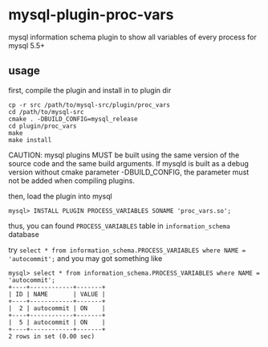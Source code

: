 mysql-plugin-proc-vars
======================

mysql information schema plugin to show all variables of every process for mysql 5.5+

usage
-----


first, compile the plugin and install in to plugin dir

    cp -r src /path/to/mysql-src/plugin/proc_vars
    cd /path/to/mysql-src
    cmake . -DBUILD_CONFIG=mysql_release
    cd plugin/proc_vars
    make
    make install

CAUTION: mysql plugins MUST be built using the same version of the source code and the same build arguments. If mysqld is built as a debug version without cmake parameter -DBUILD_CONFIG, the parameter must not be added when compiling plugins.    
    
then, load the plugin into mysql

    mysql> INSTALL PLUGIN PROCESS_VARIABLES SONAME 'proc_vars.so';
    
thus, you can found `PROCESS_VARIABLES` table in `information_schema` database

try `select * from information_schema.PROCESS_VARIABLES where NAME = 'autocommit';` and you may got something like

    mysql> select * from information_schema.PROCESS_VARIABLES where NAME = 'autocommit';
    +----+------------+-------+
    | ID | NAME       | VALUE |
    +----+------------+-------+
    |  2 | autocommit | ON    |
    +----+------------+-------+
    |  5 | autocommit | ON    |
    +----+------------+-------+
    2 rows in set (0.00 sec)
